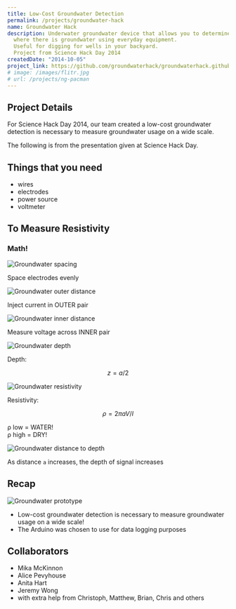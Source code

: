 ```yaml
---
title: Low-Cost Groundwater Detection
permalink: /projects/groundwater-hack
name: Groundwater Hack
description: Underwater groundwater device that allows you to determine
  where there is groundwater using everyday equipment.
  Useful for digging for wells in your backyard.
  Project from Science Hack Day 2014
createdDate: "2014-10-05"
project_link: https://github.com/groundwaterhack/groundwaterhack.github.io
# image: /images/flitr.jpg
# url: /projects/ng-pacman
---
```


## Project Details

For Science Hack Day 2014, our team created a low-cost groundwater detection is necessary to measure groundwater usage on a wide scale.

The following is from the presentation given at Science Hack Day.

## Things that you need

- wires
- electrodes
- power source
- voltmeter

## To Measure Resistivity

### Math!

![Groundwater spacing](/images/groundwater-spaced.png)

Space electrodes evenly

![Groundwater outer distance](/images/groundwater-outer.png)

Inject current in OUTER pair

![Groundwater inner distance](/images/groundwater-inner.png)

Measure voltage across INNER pair

![Groundwater depth](/images/groundwater-depth.png)

Depth:

```math
z = a / 2
```

![Groundwater resistivity](/images/groundwater-resistivity.png)

Resistivity:

```math
ρ = 2 π a V/I
```

ρ low = WATER!  
ρ high = DRY!

![Groundwater distance to depth](/images/groundwater-distance.png)

As distance `a` increases, the depth of signal increases

## Recap

![Groundwater prototype](/images/groundwater-goal.png)

- Low-cost groundwater detection is necessary to measure groundwater usage on a wide scale!
- The Arduino was chosen to use for data logging purposes

## Collaborators

- Mika McKinnon
- Alice Pevyhouse
- Anita Hart
- Jeremy Wong
- with extra help from Christoph, Matthew, Brian, Chris and others
